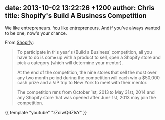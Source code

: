 date: 2013-10-02 13:22:26 +1200
author: Chris
title: Shopify's Build A Business Competition
----

We like entrepreneurs. You like entrepreneurs. And if you've always wanted to be one, now's your chance. 

From [Shopify](http://www.shopify.com/blog/9137905-announcing-the-4th-shopify-build-a-business-competition):

> To participate in this year's (Build a Business) competition, all you have to do is come up with a product to sell, open a Shopify store and pick a category (which will determine your mentor).
>
>  At the end of the competition, the nine stores that sell the most over any two month period during the competition will each win a $50,000 cash prize and a VIP trip to New York to meet with their mentor.
>
>  The competition runs from October 1st, 2013 to May 31st, 2014 and any Shopify store that was opened after June 1st, 2013 may join the competition.

{{ template "youtube" "zZciwQ6ZlsY" }}

<!-- more -->
